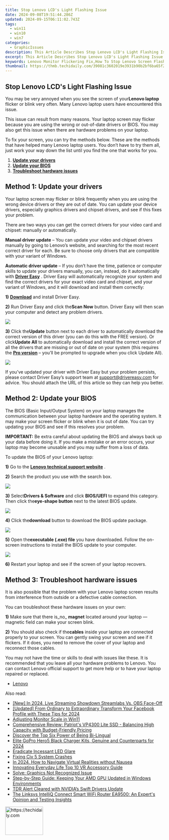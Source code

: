 ```yaml
---
title: Stop Lenovo LCD's Light Flashing Issue
date: 2024-09-08T19:51:44.286Z
updated: 2024-09-15T06:11:02.743Z
tags:
  - win11
  - win10
  - win7
categories:
  - GraphicIssues
description: This Article Describes Stop Lenovo LCD's Light Flashing Issue
excerpt: This Article Describes Stop Lenovo LCD's Light Flashing Issue
keywords: Lenovo Monitor Flickering Fix,How To Stop Lenovo Screen Flashing,Lenovo LCD Flicker Troubleshooting Guide,Resolve Lenovo Display Flashing Issue,Stop LCD Brightness Flicker on Lenovo,Lenovo Monitor Flashing Error Fix,Troubleshoot Lenovo Display Flicker Problem
thumbnail: https://thmb.techidaily.com/39081c3602019e3931b90b2bf6ba65f285840198c689fcbfa16aad9f4c667d5e.jpg
---
```


## Stop Lenovo LCD's Light Flashing Issue

 You may be very annoyed when you see the screen of your**Lenovo laptop** flicker or blink very often. Many Lenovo laptop users have encountered this issue.

 This issue can result from many reasons. Your laptop screen may flicker because you are using the wrong or out-of-date drivers or BIOS. You may also get this issue when there are hardware problems on your laptop.

 To fix your screen, you can try the methods below. These are the methods that have helped many Lenovo laptop users. You don’t have to try them all, just work your way down the list until you find the one that works for you.

1. **[Update your drivers](#a)**
2. **[Update your BIOS](#b)**
3. **[Troubleshoot hardware issues](#c)**

## Method 1: Update your drivers

 Your laptop screen may flicker or blink frequently when you are using the wrong device drivers or they are out of date. You can update your device drivers, especially graphics drivers and chipset drivers, and see if this fixes your problem.

 There are two ways you can get the correct drivers for your video card and chipset: manually or automatically.

**Manual driver update** – You can update your video and chipset drivers manually by going to Lenovo’s website, and searching for the most recent correct driver for each. Be sure to choose only drivers that are compatible with your variant of Windows.

**Automatic driver update** – If you don’t have the time, patience or computer skills to update your drivers manually, you can, instead, do it automatically with [**Driver Easy**](https://tools.techidaily.com/drivereasy/download/) . Driver Easy will automatically recognize your system and find the correct drivers for your exact video card and chipset, and your variant of Windows, and it will download and install them correctly:

**1)** [**Download**](https://tools.techidaily.com/drivereasy/download/) and install Driver Easy.

**2)** Run Driver Easy and click the**Scan Now** button. Driver Easy will then scan your computer and detect any problem drivers.

![](https://images.drivereasy.com/wp-content/uploads/2017/07/img_597858796d417.png)

**3)**  Click the**Update** button next to each driver to automatically download the correct version of this driver (you can do this with the FREE version). Or click**Update All** to automatically download and install the correct version of all the drivers that are missing or out of date on your system (this requires the [**Pro version**](https://tools.techidaily.com/drivereasy/download/) – you’ll be prompted to upgrade when you click Update All).

![](https://images.drivereasy.com/wp-content/uploads/2017/07/img_597859a7e365f.jpg)

 If you’ve updated your driver with Driver Easy but your problem persists, please contact Driver Easy’s support team at <support@drivereasy.com> for advice. You should attach the URL of this article so they can help you better.

## Method 2: Update your BIOS

 The BIOS (Basic Input/Output System) on your laptop manages the communication between your laptop hardware and the operating system. It may make your screen flicker or blink when it is out of date. You can try updating your BIOS and see if this resolves your problem.

**IMPORTANT:** Be extra careful about updating the BIOS and always back up your data before doing it. If you make a mistake or an error occurs, your laptop may become unusable and you may suffer from a loss of data.

To update the BIOS of your Lenovo laptop:

**1)** Go to the [**Lenovo technical support website**](https://shop-links.co/link/?exclusive=1&publisher_slug=itechdaily19598&url=http%3A%2F%2Fpcsupport.lenovo.com%2Fus%2Fen%2F) .

**2)**  Search the product you use with the search box.

![](https://images.drivereasy.com/wp-content/uploads/2017/07/img_59795b8f49038.jpg)

**3)**  Select**Drivers & Software** and click **BIOS/UEFI** to expand this category. Then click the**eye-shape button** next to the latest BIOS update.

![](https://images.drivereasy.com/wp-content/uploads/2017/07/img_59795c2f6d56b.jpg)

**4)**  Click the**download** button to download the BIOS update package.

![](https://images.drivereasy.com/wp-content/uploads/2017/07/img_59795ce5b8c59.jpg)

**5)**  Open the**executable (.exe) file** you have downloaded. Follow the on-screen instructions to install the BIOS update to your computer.

![](https://images.drivereasy.com/wp-content/uploads/2017/07/img_59795da0904c0.png)

**6)** Restart your laptop and see if the screen of your laptop recovers.

## Method 3: Troubleshoot hardware issues

 It is also possible that the problem with your Lenovo laptop screen results from interference from outside or a defective cable connection.

You can troubleshoot these hardware issues on your own:

**1)** Make sure that there is_no_ **magnet** located around your laptop — magnetic field can make your screen blink.

**2)** You should also check if the**cables** inside your laptop are connected properly to your screen. You can gently swing your screen and see if it flickers. If it does, you need to remove the cover of your laptop and reconnect those cables.

 You may not have the time or skills to deal with issues like these. It is recommended that you leave all your hardware problems to Lenovo. You can contact Lenovo official support to get more help or to have your laptop repaired or replaced.

* [Lenovo](https://tools.techidaily.com/drivereasy/download/)

<ins class="adsbygoogle"
     style="display:block"
     data-ad-format="autorelaxed"
     data-ad-client="ca-pub-7571918770474297"
     data-ad-slot="1223367746"></ins>

<ins class="adsbygoogle"
     style="display:block"
     data-ad-client="ca-pub-7571918770474297"
     data-ad-slot="8358498916"
     data-ad-format="auto"
     data-full-width-responsive="true"></ins>

<span class="atpl-alsoreadstyle">Also read:</span>
<div><ul>
<li><a href="https://screen-capture.techidaily.com/new-in-2024-live-streaming-showdown-streamlabs-vs-obs-face-off/"><u>[New] In 2024, Live Streaming Showdown Streamlabs Vs. OBS Face-Off</u></a></li>
<li><a href="https://facebook-video-content.techidaily.com/updated-from-ordinary-to-extraordinary-transform-your-facebook-profile-with-these-tips-for-2024/"><u>[Updated] From Ordinary to Extraordinary Transform Your Facebook Profile with These Tips for 2024</u></a></li>
<li><a href="https://graphic-issues.techidaily.com/adjusting-monitor-scale-in-win11/"><u>Adjusting Monitor Scale in Win11</u></a></li>
<li><a href="https://hardware-help.techidaily.com/comprehensive-review-patriots-vp4300-lite-ssd-balancing-high-capacity-with-budget-friendly-pricing/"><u>Comprehensive Review: Patriot's VP4300 Lite SSD - Balancing High Capacity with Budget-Friendly Pricing</u></a></li>
<li><a href="https://mondly-stories.techidaily.com/discover-the-top-six-power-of-being-bi-lingual/"><u>Discover the Top Six Power of Being Bi-Lingual</u></a></li>
<li><a href="https://fox-boxes.techidaily.com/elite-gopro-hero5-black-charger-kits-genuine-and-counterparts-for-2024/"><u>Elite GoPro Hero5 Black Charger Kits, Genuine and Counterparts for 2024</u></a></li>
<li><a href="https://graphic-issues.techidaily.com/eradicate-incessant-led-glare/"><u>Eradicate Incessant LED Glare</u></a></li>
<li><a href="https://graphic-issues.techidaily.com/fixing-civ-5-system-crashes/"><u>Fixing Civ 5 System Crashes</u></a></li>
<li><a href="https://some-techniques.techidaily.com/in-2024-how-to-navigate-virtual-realities-without-nausea/"><u>In 2024, How to Navigate Virtual Realities without Nausea</u></a></li>
<li><a href="https://extra-lessons.techidaily.com/innovating-everyday-life-top-10-vr-accessory-guide/"><u>Innovating Everyday Life Top 10 VR Accessory Guide</u></a></li>
<li><a href="https://graphic-issues.techidaily.com/solve-graphics-not-recognized-issue/"><u>Solve: Graphics Not Recognized Issue</u></a></li>
<li><a href="https://win-dash.techidaily.com/step-by-step-guide-keeping-your-amd-gpu-updated-in-windows-environments/"><u>Step-by-Step Guide: Keeping Your AMD GPU Updated in Windows Environments</u></a></li>
<li><a href="https://graphic-issues.techidaily.com/tdr-alert-cleared-with-nvidias-swift-drivers-update/"><u>TDR Alert Cleared with NVIDIA’s Swift Drivers Update</u></a></li>
<li><a href="https://buynow-info.techidaily.com/the-linksys-intelliq-connect-smart-wifi-router-ea9500-an-experts-opinion-and-testing-insights/"><u>The Linksys IntelliQ Connect Smart WiFi Router EA9500: An Expert's Opinion and Testing Insights</u></a></li>
</ul></div>

<!-- affiliate ads begin -->
<a href="https://aligracehair.sjv.io/c/5597632/2115908/19272" target="_top" id="2115908">
  <img src="//a.impactradius-go.com/display-ad/19272-2115908" border="0" alt="https://techidaily.com" width="120" height="90"/>
</a>
<img height="0" width="0" src="https://aligracehair.sjv.io/i/5597632/2115908/19272" style="position:absolute;visibility:hidden;" border="0" />
<!-- affiliate ads end -->

